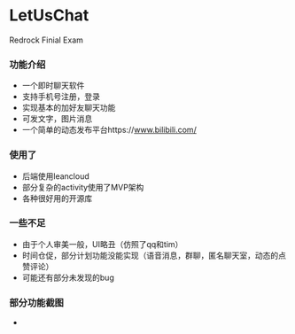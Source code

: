# LetUsChat

Redrock Finial Exam

### 功能介绍
+ 一个即时聊天软件
+ 支持手机号注册，登录
+ 实现基本的加好友聊天功能
+ 可发文字，图片消息
+ 一个简单的动态发布平台https://www.bilibili.com/

### 使用了
+ 后端使用leancloud
+ 部分复杂的activity使用了MVP架构
+ 各种很好用的开源库

### 一些不足
+ 由于个人审美一般，UI略丑（仿照了qq和tim）
+ 时间仓促，部分计划功能没能实现（语音消息，群聊，匿名聊天室，动态的点赞评论）
+ 可能还有部分未发现的bug

### 部分功能截图
+ ![]()
